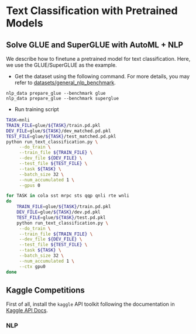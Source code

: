 # Text Classification with Pretrained Models

## Solve GLUE and SuperGLUE with AutoML + NLP
We describe how to finetune a pretrained model for text classification. Here, we use the 
GLUE/SuperGLUE as the example.

- Get the dataset using the following command. For more details, you may refer 
to [datasets/general_nlp_benchmark](../datasets/general_nlp_benchmark).

```
nlp_data prepare_glue --benchmark glue
nlp_data prepare_glue --benchmark superglue
```

- Run training script

```bash
TASK=mnli
TRAIN_FILE=glue/${TASK}/train.pd.pkl
DEV_FILE=glue/${TASK}/dev_matched.pd.pkl
TEST_FILE=glue/${TASK}/test_matched.pd.pkl
python run_text_classification.py \
     --do_train \
     --train_file ${TRAIN_FILE} \
     --dev_file ${DEV_FILE} \
     --test_file ${TEST_FILE} \
     --task ${TASK} \
     --batch_size 32 \
     --num_accumulated 1 \
     --gpus 0
```


```bash
for TASK in cola sst mrpc sts qqp qnli rte wnli
do
    TRAIN_FILE=glue/${TASK}/train.pd.pkl
    DEV_FILE=glue/${TASK}/dev.pd.pkl
    TEST_FILE=glue/${TASK}/test.pd.pkl
    python run_text_classification.py \
     --do_train \
     --train_file ${TRAIN_FILE} \
     --dev_file ${DEV_FILE} \
     --test_file ${TEST_FILE} \
     --task ${TASK} \
     --batch_size 32 \
     --num_accumulated 1 \
     --ctx gpu0
done
```

## Kaggle Competitions

First of all, install the `kaggle` API toolkit following the documentation in 
[Kaggle API Docs](https://www.kaggle.com/docs/api).

### NLP 